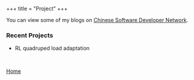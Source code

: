 +++
title = "Project"
+++

You can view some of my blogs on [Chinese Software Developer Network](https://blog.csdn.net/2401_85618484?spm=1000.2115.3001.5343).

### Recent Projects

- RL quadruped load adaptation

&nbsp;

[Home](/)
